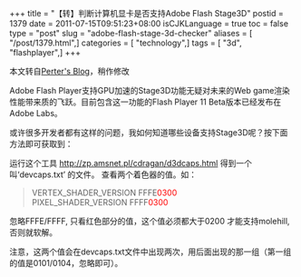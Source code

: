 +++
title = "【转】判断计算机显卡是否支持Adobe Flash Stage3D"
postid = 1379
date = 2011-07-15T09:51:23+08:00
isCJKLanguage = true
toc = false
type = "post"
slug = "adobe-flash-stage-3d-checker"
aliases = [ "/post/1379.html",]
categories = [ "technology",]
tags = [ "3d", "flashplayer",]
+++


本文转自[Perter's Blog](http://www.fans8.com/?p=690)，稍作修改

Adobe Flash Player支持GPU加速的Stage3D功能无疑对未来的Web game渲染性能带来质的飞跃。目前包含这一功能的Flash Player 11 Beta版本已经发布在Adobe Labs。

或许很多开发者都有这样的问题，我如何知道哪些设备支持Stage3D呢？按下面方法即可获取到：

运行这个工具 <http://zp.amsnet.pl/cdragan/d3dcaps.html> 得到一个叫‘devcaps.txt’ 的文件。 查看两个着色器的值。如：

> VERTEX\_SHADER\_VERSION FFFE<span style="color:red;">0300</span>  
>  PIXEL\_SHADER\_VERSION FFFF<span style="color:red;">0300</span>

忽略FFFE/FFFF, 只看红色部分的值，这个值必须都大于0200 才能支持molehill,否则就软解。

注意，这两个值会在devcaps.txt文件中出现两次，用后面出现的那一组（第一组的值是0101/0104，忽略即可）。

